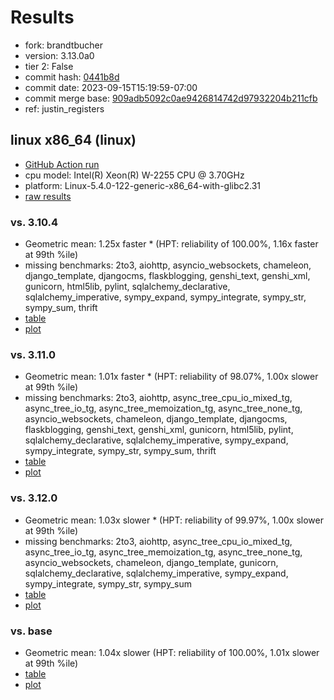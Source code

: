 # Results

- fork: brandtbucher
- version: 3.13.0a0
- tier 2: False
- commit hash: [0441b8d](https://github.com/brandtbucher/cpython/commit/0441b8d)
- commit date: 2023-09-15T15:19:59-07:00
- commit merge base: [909adb5092c0ae9426814742d97932204b211cfb](https://github.com/brandtbucher/cpython/commit/909adb5092c0ae9426814742d97932204b211cfb)
- ref: justin_registers

## linux x86_64 (linux)

- [GitHub Action run](https://github.com/faster-cpython/benchmarking/actions/runs/6203408913)
- cpu model: Intel(R) Xeon(R) W-2255 CPU @ 3.70GHz
- platform: Linux-5.4.0-122-generic-x86_64-with-glibc2.31
- [raw results](bm-20230915-linux-x86_64-brandtbucher-justin_registers-3.13.0a0-0441b8d.json)

### vs. 3.10.4

- Geometric mean: 1.25x faster \* (HPT: reliability of 100.00%, 1.16x faster at 99th %ile)
- missing benchmarks: 2to3, aiohttp, asyncio_websockets, chameleon, django_template, djangocms, flaskblogging, genshi_text, genshi_xml, gunicorn, html5lib, pylint, sqlalchemy_declarative, sqlalchemy_imperative, sympy_expand, sympy_integrate, sympy_str, sympy_sum, thrift
- [table](bm-20230915-linux-x86_64-brandtbucher-justin_registers-3.13.0a0-0441b8d-vs-3.10.4.md)
- [plot](bm-20230915-linux-x86_64-brandtbucher-justin_registers-3.13.0a0-0441b8d-vs-3.10.4.png)

### vs. 3.11.0

- Geometric mean: 1.01x faster \* (HPT: reliability of 98.07%, 1.00x slower at 99th %ile)
- missing benchmarks: 2to3, aiohttp, async_tree_cpu_io_mixed_tg, async_tree_io_tg, async_tree_memoization_tg, async_tree_none_tg, asyncio_websockets, chameleon, django_template, djangocms, flaskblogging, genshi_text, genshi_xml, gunicorn, html5lib, pylint, sqlalchemy_declarative, sqlalchemy_imperative, sympy_expand, sympy_integrate, sympy_str, sympy_sum, thrift
- [table](bm-20230915-linux-x86_64-brandtbucher-justin_registers-3.13.0a0-0441b8d-vs-3.11.0.md)
- [plot](bm-20230915-linux-x86_64-brandtbucher-justin_registers-3.13.0a0-0441b8d-vs-3.11.0.png)

### vs. 3.12.0

- Geometric mean: 1.03x slower \* (HPT: reliability of 99.97%, 1.00x slower at 99th %ile)
- missing benchmarks: 2to3, aiohttp, async_tree_cpu_io_mixed_tg, async_tree_io_tg, async_tree_memoization_tg, async_tree_none_tg, asyncio_websockets, chameleon, django_template, gunicorn, sqlalchemy_declarative, sqlalchemy_imperative, sympy_expand, sympy_integrate, sympy_str, sympy_sum
- [table](bm-20230915-linux-x86_64-brandtbucher-justin_registers-3.13.0a0-0441b8d-vs-3.12.0.md)
- [plot](bm-20230915-linux-x86_64-brandtbucher-justin_registers-3.13.0a0-0441b8d-vs-3.12.0.png)

### vs. base

- Geometric mean: 1.04x slower (HPT: reliability of 100.00%, 1.01x slower at 99th %ile)
- [table](bm-20230915-linux-x86_64-brandtbucher-justin_registers-3.13.0a0-0441b8d-vs-base.md)
- [plot](bm-20230915-linux-x86_64-brandtbucher-justin_registers-3.13.0a0-0441b8d-vs-base.png)

